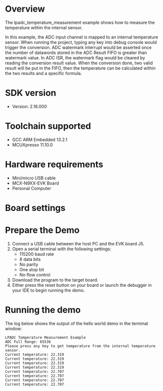 Overview
========

The lpadc_temperature_measurement example shows how to measure the temperature within the internal sensor.

In this example, the ADC input channel is mapped to an internal temperature sensor. When running the project, typing
any key into debug console would trigger the conversion. ADC watermark interrupt would be asserted once the number of
datawords stored in the ADC Result FIFO is greater than watermark value. In ADC ISR, the watermark flag would be
cleared by reading the conversion result value. When the conversion done, two valid result will be put in the FIFO,
then the temperature can be calculated within the two results and a specific formula. 

SDK version
===========
- Version: 2.16.000

Toolchain supported
===================
- GCC ARM Embedded  13.2.1
- MCUXpresso  11.10.0

Hardware requirements
=====================
- Mini/micro USB cable
- MCX-N9XX-EVK Board
- Personal Computer

Board settings
==============

Prepare the Demo
================
1.  Connect a USB cable between the host PC and the EVK board J5.
2.  Open a serial terminal with the following settings:
    - 115200 baud rate
    - 8 data bits
    - No parity
    - One stop bit
    - No flow control
3.  Download the program to the target board.
4.  Either press the reset button on your board or launch the debugger in your IDE to begin running the demo.

Running the demo
================
The log below shows the output of the hello world demo in the terminal window:
~~~~~~~~~~~~~~~~~~~~~~~~~~~~~~~~~~~
LPADC Temperature Measurement Example
ADC Full Range: 65536
Please press any key to get temperature from the internal temperature sensor.
Current temperature: 22.319
Current temperature: 22.319
Current temperature: 22.319
Current temperature: 22.319
Current temperature: 22.707
Current temperature: 22.707
Current temperature: 22.707
Current temperature: 22.707
~~~~~~~~~~~~~~~~~~~~~~~~~~~~~~~~~~~

